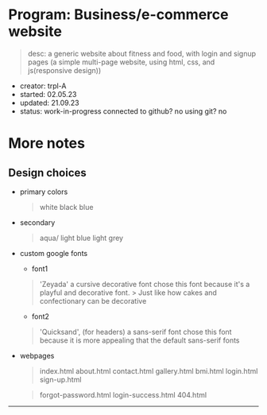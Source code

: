 # Program:      Business/e-commerce website
> desc:         a generic website about fitness and food, with login and signup pages
                (a simple multi-page website, using html, css, and js(responsive design))
- creator:      trpl-A
- started:      02.05.23 
- updated:      21.09.23
- status:       work-in-progress
                connected to github? no
                using git? no


More notes
==========

Design choices
--------------
- primary colors 
    > white
    > black
    > blue

- secondary
    > aqua/ light blue
    > light grey

- custom google fonts
    * font1
    > 'Zeyada'
    > a cursive decorative font
    > chose this font because it's a playful and decorative font.
        > Just like how cakes and confectionary can be decorative

    * font2
    > 'Quicksand', (for headers)
    > a sans-serif font
    > chose this font because it is more appealing that the default sans-serif fonts

- webpages
    > index.html
    > about.html
    > contact.html
    > gallery.html
    > bmi.html
    > login.html
    > sign-up.html

    > forgot-password.html
    > login-success.html
    > 404.html
---------------------------

<end>